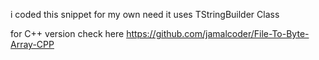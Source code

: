 i coded this snippet for my own need it uses TStringBuilder Class

for C++ version check here https://github.com/jamalcoder/File-To-Byte-Array-CPP
